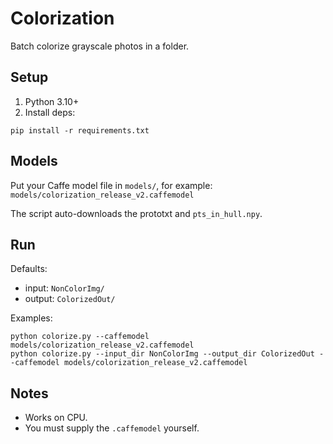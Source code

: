 Colorization
============

Batch colorize grayscale photos in a folder.

Setup
-----
1) Python 3.10+
2) Install deps:
```
pip install -r requirements.txt
```

Models
------
Put your Caffe model file in `models/`, for example:
`models/colorization_release_v2.caffemodel`

The script auto-downloads the prototxt and `pts_in_hull.npy`.

Run
---
Defaults:
- input: `NonColorImg/`
- output: `ColorizedOut/`

Examples:
```
python colorize.py --caffemodel models/colorization_release_v2.caffemodel
python colorize.py --input_dir NonColorImg --output_dir ColorizedOut --caffemodel models/colorization_release_v2.caffemodel
```

Notes
-----
- Works on CPU.
- You must supply the `.caffemodel` yourself.
